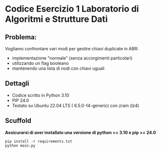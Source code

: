 # Codice Esercizio 1 Laboratorio di Algoritmi e Strutture Dati

## Problema:
Vogliamo confrontare vari modi per gestire chiavi duplicate in ABR:
* implementazione "normale" (senza accorgimenti particolari)
* utilizzando un flag booleano
* mantenendo una lista di nodi con chiavi uguali


## Dettagli
* Codice scritto in Python 3.10
* PIP 24.0
* Testato su Ubuntu 22.04 LTS ( 6.5.0-14-generic) con zram (lz4)

## Scuffold
**Assicurarsi di aver installato una versione di python >= 3.10 e pip >= 24.0**

`pip install -r requirements.txt`  
`python main.py`

